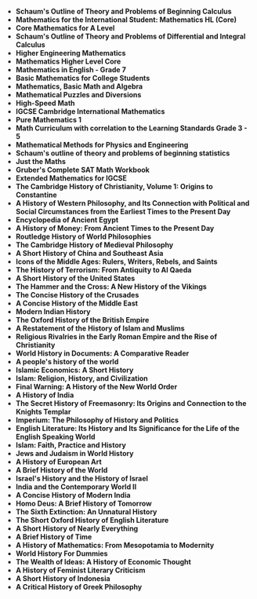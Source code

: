<ul>

                             

 <li><b><a target="_blank" href="https://github.com/manjunath5496/The-Best-History-Books/blob/master/ish(1).pdf" style="text-decoration:none;">Schaum's Outline of Theory and Problems of Beginning Calculus </a></b></li>

 <li><b><a target="_blank" href="https://github.com/manjunath5496/The-Best-History-Books/blob/master/ish(2).pdf" style="text-decoration:none;">Mathematics for the International Student: Mathematics HL (Core)</a></b></li>

<li><b><a target="_blank" href="https://github.com/manjunath5496/The-Best-History-Books/blob/master/ish(3).pdf" style="text-decoration:none;">Core Mathematics for A Level </a></b></li>
 <li><b><a target="_blank" href="https://github.com/manjunath5496/The-Best-History-Books/blob/master/ish(4).pdf" style="text-decoration:none;">Schaum's Outline of Theory and Problems of Differential and Integral Calculus</a></b></li>                              
<li><b><a target="_blank" href="https://github.com/manjunath5496/The-Best-History-Books/blob/master/ish(5).pdf" style="text-decoration:none;">Higher Engineering Mathematics</a></b></li>
<li><b><a target="_blank" href="https://github.com/manjunath5496/The-Best-History-Books/blob/master/ish(6).pdf" style="text-decoration:none;">Mathematics Higher Level Core</a></b></li>
 <li><b><a target="_blank" href="https://github.com/manjunath5496/The-Best-History-Books/blob/master/ish(7).pdf" style="text-decoration:none;">Mathematics in English - Grade 7</a></b></li>

 <li><b><a target="_blank" href="https://github.com/manjunath5496/The-Best-History-Books/blob/master/ish(8).pdf" style="text-decoration:none;"> Basic Mathematics for College Students </a></b></li>
   <li><b><a target="_blank" href="https://github.com/manjunath5496/The-Best-History-Books/blob/master/ish(9).pdf" style="text-decoration:none;">Mathematics, Basic Math and Algebra</a></b></li>                             
 <li><b><a target="_blank" href="https://github.com/manjunath5496/The-Best-History-Books/blob/master/ish(10).pdf" style="text-decoration:none;">Mathematical Puzzles and Diversions </a></b></li>                              
<li><b><a target="_blank" href="https://github.com/manjunath5496/The-Best-History-Books/blob/master/ish(11).pdf" style="text-decoration:none;">High-Speed Math </a></b></li>
<li><b><a target="_blank" href="https://github.com/manjunath5496/The-Best-History-Books/blob/master/ish(12).pdf" style="text-decoration:none;">IGCSE Cambridge International Mathematics</a></b></li>
<li><b><a target="_blank" href="https://github.com/manjunath5496/The-Best-History-Books/blob/master/ish(13).pdf" style="text-decoration:none;">Pure Mathematics 1</a></b></li>
                              
<li><b><a target="_blank" href="https://github.com/manjunath5496/The-Best-History-Books/blob/master/ish(14).pdf" style="text-decoration:none;">Math Curriculum with correlation to the Learning Standards Grade 3 - 5</a></b></li>
<li><b><a target="_blank" href="https://github.com/manjunath5496/The-Best-History-Books/blob/master/ish(15).pdf" style="text-decoration:none;">Mathematical Methods for Physics and Engineering</a></b></li>



<li><b><a target="_blank" href="https://github.com/manjunath5496/The-Best-History-Books/blob/master/ish(16).pdf" style="text-decoration:none;">Schaum's outline of theory and problems of beginning statistics</a></b></li>
 
<li><b><a target="_blank" href="https://github.com/manjunath5496/The-Best-History-Books/blob/master/ish(18).pdf" style="text-decoration:none;">Just the Maths</a></b></li> 
<li><b><a target="_blank" href="https://github.com/manjunath5496/The-Best-History-Books/blob/master/ish(19).pdf" style="text-decoration:none;">Gruber's Complete SAT Math Workbook</a></b></li> 

<li><b><a target="_blank" href="https://github.com/manjunath5496/The-Best-History-Books/blob/master/ish(20).pdf" style="text-decoration:none;">Extended Mathematics for IGCSE </a></b></li>

<li><b><a target="_blank" href="https://github.com/manjunath5496/The-Best-History-Books/blob/master/ish(21).pdf" style="text-decoration:none;">The Cambridge History of Christianity, Volume 1: Origins to Constantine</a></b></li>
<li><b><a target="_blank" href="https://github.com/manjunath5496/The-Best-History-Books/blob/master/ish(22).pdf" style="text-decoration:none;">A History of Western Philosophy, and Its Connection with Political and Social Circumstances from the Earliest Times to the Present Day</a></b></li> 
 <li><b><a target="_blank" href="https://github.com/manjunath5496/The-Best-History-Books/blob/master/ish(23).pdf" style="text-decoration:none;">Encyclopedia of Ancient Egypt </a></b></li> 
 

   <li><b><a target="_blank" href="https://github.com/manjunath5496/The-Best-History-Books/blob/master/ish(24).pdf" style="text-decoration:none;">A History of Money: From Ancient Times to the Present Day</a></b></li>
 
   <li><b><a target="_blank" href="https://github.com/manjunath5496/The-Best-History-Books/blob/master/ish(25).pdf" style="text-decoration:none;">Routledge History of World Philosophies</a></b></li>                              
 <li><b><a target="_blank" href="https://github.com/manjunath5496/The-Best-History-Books/blob/master/ish(26).pdf" style="text-decoration:none;">The Cambridge History of Medieval Philosophy</a></b></li>
  <li><b><a target="_blank" href="https://github.com/manjunath5496/The-Best-History-Books/blob/master/ish(27).pdf" style="text-decoration:none;">A Short History of China and Southeast Asia</a></b></li>
   
 
   <li><b><a target="_blank" href="https://github.com/manjunath5496/The-Best-History-Books/blob/master/ish(28).pdf" style="text-decoration:none;">Icons of the Middle Ages: Rulers, Writers, Rebels, and Saints </a></b></li>
 
   <li><b><a target="_blank" href="https://github.com/manjunath5496/The-Best-History-Books/blob/master/ish(29).pdf" style="text-decoration:none;">The History of Terrorism: From Antiquity to Al Qaeda </a></b></li>                              

  <li><b><a target="_blank" href="https://github.com/manjunath5496/The-Best-History-Books/blob/master/ish(30).pdf" style="text-decoration:none;">A Short History of the United States</a></b></li>
 
   <li><b><a target="_blank" href="https://github.com/manjunath5496/The-Best-History-Books/blob/master/ish(31).pdf" style="text-decoration:none;">The Hammer and the Cross: A New History of the Vikings</a></b></li> 
    <li><b><a target="_blank" href="https://github.com/manjunath5496/The-Best-History-Books/blob/master/ish(32).pdf" style="text-decoration:none;">The Concise History of the Crusades</a></b></li> 

   <li><b><a target="_blank" href="https://github.com/manjunath5496/The-Best-History-Books/blob/master/ish(33).pdf" style="text-decoration:none;">A Concise History of the Middle East</a></b></li>                              

  <li><b><a target="_blank" href="https://github.com/manjunath5496/The-Best-History-Books/blob/master/ish(34).pdf" style="text-decoration:none;">Modern Indian History</a></b></li> 
 
  <li><b><a target="_blank" href="https://github.com/manjunath5496/The-Best-History-Books/blob/master/ish(35).pdf" style="text-decoration:none;">The Oxford History of the British Empire</a></b></li> 
  <li><b><a target="_blank" href="https://github.com/manjunath5496/The-Best-History-Books/blob/master/ish(36).pdf" style="text-decoration:none;">A Restatement of the History of Islam and Muslims</a></b></li> 
 
<li><b><a target="_blank" href="https://github.com/manjunath5496/The-Best-History-Books/blob/master/ish(37).pdf" style="text-decoration:none;">Religious Rivalries in the Early Roman Empire and the Rise of Christianity</a></b></li>
 <li><b><a target="_blank" href="https://github.com/manjunath5496/The-Best-History-Books/blob/master/ish(38).pdf" style="text-decoration:none;">World History in Documents: A Comparative Reader</a></b></li>
<li><b><a target="_blank" href="https://github.com/manjunath5496/The-Best-History-Books/blob/master/ish(39).pdf" style="text-decoration:none;">A people's history of the world</a></b></li>
 <li><b><a target="_blank" href="https://github.com/manjunath5496/The-Best-History-Books/blob/master/ish(40).pdf" style="text-decoration:none;">Islamic Economics: A Short History</a></b></li>                              
<li><b><a target="_blank" href="https://github.com/manjunath5496/The-Best-History-Books/blob/master/ish(41).pdf" style="text-decoration:none;">Islam: Religion, History, and Civilization </a></b></li>
<li><b><a target="_blank" href="https://github.com/manjunath5496/The-Best-History-Books/blob/master/ish(42).pdf" style="text-decoration:none;">Final Warning: A History of the New World Order </a></b></li>
 
  <li><b><a target="_blank" href="https://github.com/manjunath5496/The-Best-History-Books/blob/master/ish(43).pdf" style="text-decoration:none;">A History of India</a></b></li>
 <li><b><a target="_blank" href="https://github.com/manjunath5496/The-Best-History-Books/blob/master/ish(44).pdf" style="text-decoration:none;">The Secret History of Freemasonry: Its Origins and Connection to the Knights Templar </a></b></li>
   <li><b><a target="_blank" href="https://github.com/manjunath5496/The-Best-History-Books/blob/master/ish(45).pdf" style="text-decoration:none;">Imperium: The Philosophy of History and Politics</a></b></li>
                            
<li><b><a target="_blank" href="https://github.com/manjunath5496/The-Best-History-Books/blob/master/ish(46).pdf" style="text-decoration:none;">English Literature: Its History and Its Significance for the Life of the English Speaking World</a></b></li>

<li><b><a target="_blank" href="https://github.com/manjunath5496/The-Best-History-Books/blob/master/ish(47).pdf" style="text-decoration:none;">Islam: Faith, Practice and History </a></b></li>

<li><b><a target="_blank" href="https://github.com/manjunath5496/The-Best-History-Books/blob/master/ish(48).pdf" style="text-decoration:none;">Jews and Judaism in World History </a></b></li>
                              
<li><b><a target="_blank" href="https://github.com/manjunath5496/The-Best-History-Books/blob/master/ish(49).pdf" style="text-decoration:none;">A History of European Art</a></b></li>
<li><b><a target="_blank" href="https://github.com/manjunath5496/The-Best-History-Books/blob/master/ish(50).pdf" style="text-decoration:none;">A Brief History of the World </a></b></li>

   <li><b><a target="_blank" href="https://github.com/manjunath5496/The-Best-History-Books/blob/master/ish(51).pdf" style="text-decoration:none;">Israel's History and the History of Israel </a></b></li>
                            
<li><b><a target="_blank" href="https://github.com/manjunath5496/The-Best-History-Books/blob/master/ish(52).pdf" style="text-decoration:none;">India and the Contemporary World II</a></b></li>

<li><b><a target="_blank" href="https://github.com/manjunath5496/The-Best-History-Books/blob/master/ish(53).pdf" style="text-decoration:none;">A Concise History of Modern India </a></b></li>

<li><b><a target="_blank" href="https://github.com/manjunath5496/The-Best-History-Books/blob/master/ish(54).pdf" style="text-decoration:none;">Homo Deus: A Brief History of Tomorrow </a></b></li>
                              
<li><b><a target="_blank" href="https://github.com/manjunath5496/The-Best-History-Books/blob/master/ish(55).pdf" style="text-decoration:none;">The Sixth Extinction: An Unnatural History</a></b></li>
<li><b><a target="_blank" href="https://github.com/manjunath5496/The-Best-History-Books/blob/master/ish(56).pdf" style="text-decoration:none;">The Short Oxford History of English Literature </a></b></li>
<li><b><a target="_blank" href="https://github.com/manjunath5496/The-Best-History-Books/blob/master/ish(57).pdf" style="text-decoration:none;">A Short History of Nearly Everything </a></b></li>


<li><b><a target="_blank" href="https://github.com/manjunath5496/The-Best-History-Books/blob/master/ish(58).pdf" style="text-decoration:none;">A Brief History of Time</a></b></li>

<li><b><a target="_blank" href="https://github.com/manjunath5496/The-Best-History-Books/blob/master/ish(59).pdf" style="text-decoration:none;">A History of Mathematics: From Mesopotamia to Modernity</a></b></li>
                              
<li><b><a target="_blank" href="https://github.com/manjunath5496/The-Best-History-Books/blob/master/ish(60).pdf" style="text-decoration:none;">World History For Dummies</a></b></li>
<li><b><a target="_blank" href="https://github.com/manjunath5496/The-Best-History-Books/blob/master/ish(61).pdf" style="text-decoration:none;">The Wealth of Ideas: A History of Economic Thought </a></b></li>
<li><b><a target="_blank" href="https://github.com/manjunath5496/The-Best-History-Books/blob/master/ish(62).pdf" style="text-decoration:none;">A History of Feminist Literary Criticism </a></b></li>

<li><b><a target="_blank" href="https://github.com/manjunath5496/The-Best-History-Books/blob/master/ish(63).pdf" style="text-decoration:none;">A Short History of Indonesia </a></b></li>
<li><b><a target="_blank" href="https://github.com/manjunath5496/The-Best-History-Books/blob/master/ish(64).pdf" style="text-decoration:none;">A Critical History of Greek Philosophy </a></b></li>








</ul>
